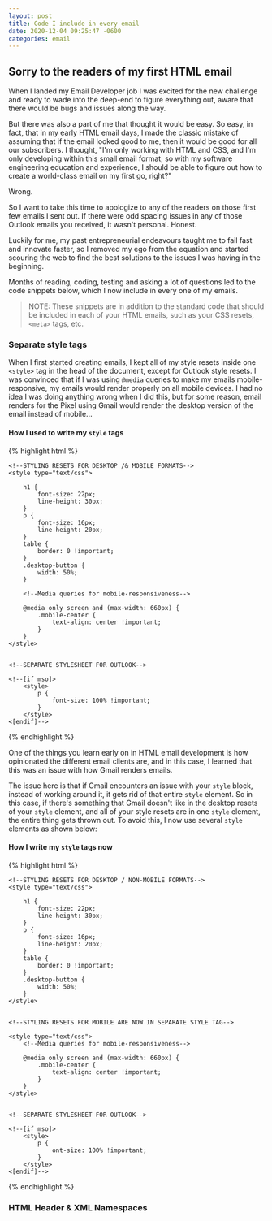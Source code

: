 ```yaml
---
layout: post
title: Code I include in every email
date: 2020-12-04 09:25:47 -0600
categories: email
---
```


## Sorry to the readers of my first HTML email

When I landed my Email Developer job I was excited for the new challenge and ready to wade into the deep-end to figure everything out, aware that there would be bugs and issues along the way.

But there was also a part of me that thought it would be easy. So easy, in fact, that in my early HTML email days, I made the classic mistake of assuming that if the email looked good to me, then it would be good for all our subscribers. I thought, "I'm only working with HTML and CSS, and I'm only developing within this small email format, so with my software engineering education and experience, I should be able to figure out how to create a world-class email on my first go, right?"

Wrong.

So I want to take this time to apologize to any of the readers on those first few emails I sent out. If there were odd spacing issues in any of those Outlook emails you received, it wasn't personal. Honest.

Luckily for me, my past entrepreneurial endeavours taught me to fail fast and innovate faster, so I removed my ego from the equation and started scouring the web to find the best solutions to the issues I was having in the beginning.

Months of reading, coding, testing and asking a lot of questions led to the code snippets below, which I now include in every one of my emails.

> NOTE: These snippets are in addition to the standard code that should be included in each of your HTML emails, such as your CSS resets, `<meta>` tags, etc.

### Separate style tags

When I first started creating emails, I kept all of my style resets inside one `<style>` tag in the head of the document, except for Outlook style resets. I was convinced that if I was using `@media` queries to make my emails mobile-responsive, my emails would render properly on all mobile devices. I had no idea I was doing anything wrong when I did this, but for some reason, email renders for the Pixel using Gmail would render the desktop version of the email instead of mobile...



#### How I used to write my `style` tags
{% highlight html %}

    <!--STYLING RESETS FOR DESKTOP /& MOBILE FORMATS-->
    <style type="text/css">
                
        h1 {
            font-size: 22px;
            line-height: 30px;
        }
        p {
            font-size: 16px; 
            line-height: 20px;
        }
        table {
            border: 0 !important;
        }
        .desktop-button {
            width: 50%;
        }

        <!--Media queries for mobile-responsiveness-->
        
        @media only screen and (max-width: 660px) {
            .mobile-center {
                text-align: center !important;
            }
        } 
    </style>
    
    
    <!--SEPARATE STYLESHEET FOR OUTLOOK-->
    
    <!--[if mso]>
        <style>
            p {
                font-size: 100% !important;
            }
        </style>
    <[endif]-->

{% endhighlight %}



One of the things you learn early on in HTML email development is how opinionated the different email clients are, and in this case, I learned that this was an issue with how Gmail renders emails.

The issue here is that if Gmail encounters an issue with your `style` block, instead of working around it, it gets rid of that entire `style` element. So in this case, if there's something that Gmail doesn't like in the desktop resets of your `style` element, and all of your style resets are in one `style` element, the entire thing gets thrown out. To avoid this, I now use several `style` elements as shown below:



#### How I write my `style` tags now
{% highlight html %}

    <!--STYLING RESETS FOR DESKTOP / NON-MOBILE FORMATS-->
    <style type="text/css">
                
        h1 {
            font-size: 22px;
            line-height: 30px;
        }
        p {
            font-size: 16px; 
            line-height: 20px;
        }
        table {
            border: 0 !important;
        }
        .desktop-button {
            width: 50%;
        }
    </style>
        
        
    <!--STYLING RESETS FOR MOBILE ARE NOW IN SEPARATE STYLE TAG-->
        
    <style type="text/css">
        <!--Media queries for mobile-responsiveness-->
        
        @media only screen and (max-width: 660px) {
            .mobile-center {
                text-align: center !important;
            }
        } 
    </style>


    <!--SEPARATE STYLESHEET FOR OUTLOOK-->

    <!--[if mso]>
        <style>
            p {
                ont-size: 100% !important;
            }
        </style>
    <[endif]-->

{% endhighlight %}


### HTML Header & XML Namespaces